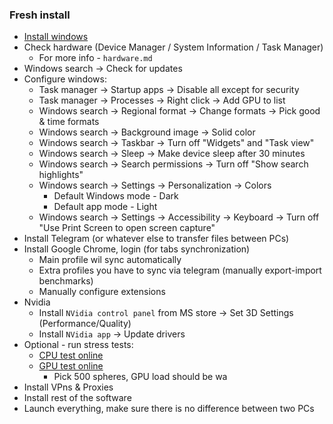 ### Fresh install
* [Install windows](windows.md)
* Check hardware (Device Manager / System Information / Task Manager)
  * For more info - `hardware.md`
* Windows search -> Check for updates
* Configure windows:
  * Task manager -> Startup apps -> Disable all except for security
  * Task manager -> Processes -> Right click -> Add GPU to list
  * Windows search -> Regional format -> Change formats -> Pick good & time formats
  * Windows search -> Background image -> Solid color
  * Windows search -> Taskbar -> Turn off "Widgets" and "Task view"
  * Windows search -> Sleep -> Make device sleep after 30 minutes
  * Windows search -> Search permissions -> Turn off "Show search highlights"
  * Windows search -> Settings -> Personalization -> Colors
    * Default Windows mode - Dark
    * Default app mode - Light
  * Windows search -> Settings -> Accessibility -> Keyboard -> Turn off "Use Print Screen to open screen capture"
* Install Telegram (or whatever else to transfer files between PCs)
* Install Google Chrome, login (for tabs synchronization)
  * Main profile wil sync automatically
  * Extra profiles you have to sync via telegram (manually export-import benchmarks)
  * Manually configure extensions
* Nvidia
  * Install `NVidia control panel` from MS store -> Set 3D Settings (Performance/Quality)
  * Install `NVidia app` -> Update drivers
* Optional - run stress tests:
  * [CPU test online](https://silver.urih.com/)
  * [GPU test online](https://www.matthew-x83.com/online/gpu-test.php)
    * Pick 500 spheres, GPU load should be wa
* Install VPns & Proxies
* Install rest of the software
* Launch everything, make sure there is no difference between two PCs

